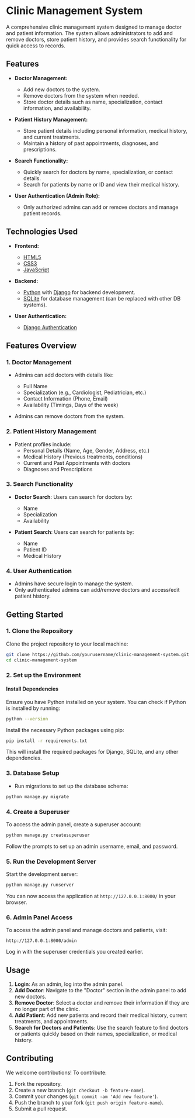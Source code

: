 # Clinic Management System

A comprehensive clinic management system designed to manage doctor and patient information. The system allows administrators to add and remove doctors, store patient history, and provides search functionality for quick access to records.

## Features

- **Doctor Management:**
  - Add new doctors to the system.
  - Remove doctors from the system when needed.
  - Store doctor details such as name, specialization, contact information, and availability.

- **Patient History Management:**
  - Store patient details including personal information, medical history, and current treatments.
  - Maintain a history of past appointments, diagnoses, and prescriptions.

- **Search Functionality:**
  - Quickly search for doctors by name, specialization, or contact details.
  - Search for patients by name or ID and view their medical history.

- **User Authentication (Admin Role):**
  - Only authorized admins can add or remove doctors and manage patient records.

## Technologies Used

- **Frontend:**
  - [HTML5](https://html.spec.whatwg.org/)
  - [CSS3](https://www.w3.org/Style/CSS/)
  - [JavaScript](https://developer.mozilla.org/en-US/docs/Web/JavaScript)
  
- **Backend:**
  - [Python](https://www.python.org/) with [Django](https://www.djangoproject.com/) for backend development.
  - [SQLite](https://www.sqlite.org/) for database management (can be replaced with other DB systems).

- **User Authentication:**
  - [Django Authentication](https://docs.djangoproject.com/en/stable/topics/auth/)

## Features Overview

### 1. Doctor Management
- Admins can add doctors with details like:
  - Full Name
  - Specialization (e.g., Cardiologist, Pediatrician, etc.)
  - Contact Information (Phone, Email)
  - Availability (Timings, Days of the week)

- Admins can remove doctors from the system.

### 2. Patient History Management
- Patient profiles include:
  - Personal Details (Name, Age, Gender, Address, etc.)
  - Medical History (Previous treatments, conditions)
  - Current and Past Appointments with doctors
  - Diagnoses and Prescriptions

### 3. Search Functionality
- **Doctor Search**: Users can search for doctors by:
  - Name
  - Specialization
  - Availability

- **Patient Search**: Users can search for patients by:
  - Name
  - Patient ID
  - Medical History

### 4. User Authentication
- Admins have secure login to manage the system.
- Only authenticated admins can add/remove doctors and access/edit patient history.

## Getting Started

### 1. Clone the Repository

Clone the project repository to your local machine:

```bash
git clone https://github.com/yourusername/clinic-management-system.git
cd clinic-management-system
```

### 2. Set up the Environment

#### Install Dependencies

Ensure you have Python installed on your system. You can check if Python is installed by running:

```bash
python --version
```

Install the necessary Python packages using pip:

```bash
pip install -r requirements.txt
```

This will install the required packages for Django, SQLite, and any other dependencies.

### 3. Database Setup

- Run migrations to set up the database schema:

```bash
python manage.py migrate
```

### 4. Create a Superuser

To access the admin panel, create a superuser account:

```bash
python manage.py createsuperuser
```

Follow the prompts to set up an admin username, email, and password.

### 5. Run the Development Server

Start the development server:

```bash
python manage.py runserver
```

You can now access the application at `http://127.0.0.1:8000/` in your browser.

### 6. Admin Panel Access

To access the admin panel and manage doctors and patients, visit:

```
http://127.0.0.1:8000/admin
```

Log in with the superuser credentials you created earlier.

## Usage

1. **Login**: As an admin, log into the admin panel.
2. **Add Doctor**: Navigate to the "Doctor" section in the admin panel to add new doctors.
3. **Remove Doctor**: Select a doctor and remove their information if they are no longer part of the clinic.
4. **Add Patient**: Add new patients and record their medical history, current treatments, and appointments.
5. **Search for Doctors and Patients**: Use the search feature to find doctors or patients quickly based on their names, specialization, or medical history.

## Contributing

We welcome contributions! To contribute:

1. Fork the repository.
2. Create a new branch (`git checkout -b feature-name`).
3. Commit your changes (`git commit -am 'Add new feature'`).
4. Push the branch to your fork (`git push origin feature-name`).
5. Submit a pull request.
